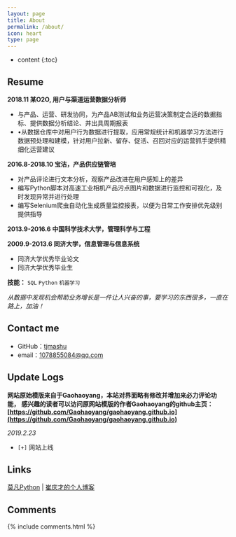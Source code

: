 ```yaml
---
layout: page
title: About
permalink: /about/
icon: heart
type: page
---
```


* content
{:toc}

## Resume

**2018.11 某O2O, 用户与渠道运营数据分析师**
* 与产品、运营、研发协同，为产品AB测试和业务运营决策制定合适的数据指标、提供数据分析结论、并出具周期报表
* •从数据仓库中对用户行为数据进行提取，应用常规统计和机器学习方法进行数据预处理和建模，针对用户拉新、留存、促活、召回对应的运营抓手提供精细化运营建议

**2016.8-2018.10 宝洁，产品供应链管培**
* 对产品评论进行文本分析，观察产品改进在用户感知上的差异
* 编写Python脚本对高速工业相机产品污点图片和数据进行监控和可视化，及时发现异常并进行处理
* 编写Selenium爬虫自动化生成质量监控报表，以便为日常工作安排优先级别提供指导


**2013.9-2016.6 中国科学技术大学，管理科学与工程**

**2009.9-2013.6 同济大学，信息管理与信息系统**
* 同济大学优秀毕业论文
* 同济大学优秀毕业生

**技能：**
`SQL`  `Python`  `机器学习`


*从数据中发现机会帮助业务增长是一件让人兴奋的事，要学习的东西很多，一直在路上，加油！*

## Contact me

* GitHub：[tjmashu](https://github.com/tjmashu)
* email：1078855084@qq.com
<!-- * [Weibo](http://weibo.com/3115521wh) -->
<!-- * [知乎](https://www.zhihu.com/people/gaohaoyang) -->
<!-- * [Facebook](https://www.facebook.com/gaohaoyang.water) -->
<!-- * [Twitter](https://twitter.com/gaohaoyang126) -->
<!-- * [豆瓣](https://www.douban.com/people/42525035/) -->
<!-- * [豆瓣音乐人-浩阳的小站](https://site.douban.com/haoyangaiyinyue/) -->

## Update Logs

**网站原始模版来自于Gaohaoyang，本站对界面略有修改并增加来必力评论功能，**
**感兴趣的读者可以访问原网站模版的作者Gaohaoyang的github主页：[https://github.com/Gaohaoyang/gaohaoyang.github.io](https://github.com/Gaohaoyang/gaohaoyang.github.io)**

*2019.2.23*

- `[+]` 网站上线 



## Links

[莫凡Python](https://morvanzhou.github.io) \| [崔庆才的个人博客](https://cuiqingcai.com/) 

## Comments

{% include comments.html %}
